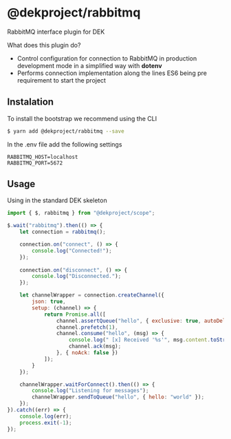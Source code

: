# @dekproject/rabbitmq

RabbitMQ interface plugin for DEK

What does this plugin do?

* Control configuration for connection to RabbitMQ in production development mode in a simplified way with **dotenv**
* Performs connection implementation along the lines ES6 being pre requirement to start the project

## Instalation

To install the bootstrap we recommend using the CLI

```bash
$ yarn add @dekproject/rabbitmq --save
```

In the .env file add the following settings

```
RABBITMQ_HOST=localhost
RABBITMQ_PORT=5672
```

## Usage

Using in the standard DEK skeleton

```js
import { $, rabbitmq } from "@dekproject/scope";

$.wait("rabbitmq").then(() => {
    let connection = rabbitmq();

    connection.on("connect", () => {
        console.log("Connected!");
    });
    
    connection.on("disconnect", () => {
        console.log("Disconnected.");
    });

    let channelWrapper = connection.createChannel({
        json: true,
        setup: (channel) => {
            return Promise.all([
                channel.assertQueue("hello", { exclusive: true, autoDelete: true }),
                channel.prefetch(1),
                channel.consume("hello", (msg) => {
                    console.log(" [x] Received '%s'", msg.content.toString());
                    channel.ack(msg);
                }, { noAck: false })
            ]);
        }
    });

    channelWrapper.waitForConnect().then(() => {
        console.log("Listening for messages");
        channelWrapper.sendToQueue("hello", { hello: "world" });
    });     
}).catch((err) => {
    console.log(err);
    process.exit(-1);
});
```
